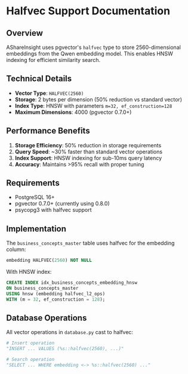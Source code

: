 # Halfvec Support Documentation

## Overview

AShareInsight uses pgvector's `halfvec` type to store 2560-dimensional embeddings from the Qwen embedding model. This enables HNSW indexing for efficient similarity search.

## Technical Details

- **Vector Type**: `HALFVEC(2560)` 
- **Storage**: 2 bytes per dimension (50% reduction vs standard vector)
- **Index Type**: HNSW with parameters `m=32, ef_construction=128`
- **Maximum Dimensions**: 4000 (pgvector 0.7.0+)

## Performance Benefits

1. **Storage Efficiency**: 50% reduction in storage requirements
2. **Query Speed**: ~30% faster than standard vector operations
3. **Index Support**: HNSW indexing for sub-10ms query latency
4. **Accuracy**: Maintains >95% recall with proper tuning

## Requirements

- PostgreSQL 16+
- pgvector 0.7.0+ (currently using 0.8.0)
- psycopg3 with halfvec support

## Implementation

The `business_concepts_master` table uses halfvec for the embedding column:

```sql
embedding HALFVEC(2560) NOT NULL
```

With HNSW index:

```sql
CREATE INDEX idx_business_concepts_embedding_hnsw 
ON business_concepts_master 
USING hnsw (embedding halfvec_l2_ops)
WITH (m = 32, ef_construction = 128);
```

## Database Operations

All vector operations in `database.py` cast to halfvec:

```python
# Insert operation
"INSERT ... VALUES (%s::halfvec(2560), ...)"

# Search operation  
"SELECT ... WHERE embedding <-> %s::halfvec(2560) ..."
```